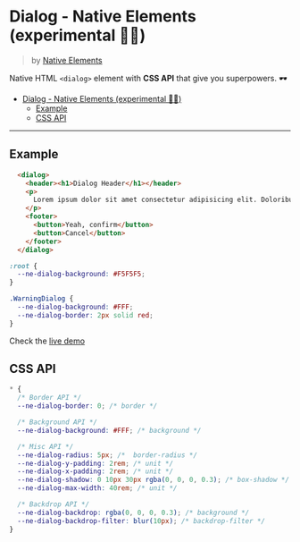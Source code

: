 # Dialog - Native Elements (experimental 👨‍🔬)
> by [Native Elements](https://github.com/equinusocio/native-elements)

Native HTML `<dialog>` element with **CSS API** that give you superpowers. 🕶

- [Dialog - Native Elements (experimental 👨‍🔬)](#dialog---native-elements-experimental-%F0%9F%91%A8%E2%80%8D%F0%9F%94%AC)
  - [Example](#example)
  - [CSS API](#css-api)

---

## Example

```html
  <dialog>
    <header><h1>Dialog Header</h1></header>
    <p>
      Lorem ipsum dolor sit amet consectetur adipisicing elit. Doloribus minus aut laborum eum, obcaecati odit  accusantium enim tempore, nam suscipit cumque repellendus at. Repellendus molestias ea labore error iste dicta.
    </p>
    <footer>
      <button>Yeah, confirm</button>
      <button>Cancel</button>
    </footer>
  </dialog>
```

```css
:root {
  --ne-dialog-background: #F5F5F5;
}

.WarningDialog {
  --ne-dialog-background: #FFF;
  --ne-dialog-border: 2px solid red;
}
```

Check the [live demo](https://ne-dialog.stackblitz.io/)


## CSS API

```css
* {
  /* Border API */
  --ne-dialog-border: 0; /* border */

  /* Background API */
  --ne-dialog-background: #FFF; /* background */

  /* Misc API */
  --ne-dialog-radius: 5px; /*  border-radius */
  --ne-dialog-y-padding: 2rem; /* unit */
  --ne-dialog-x-padding: 2rem; /* unit */
  --ne-dialog-shadow: 0 10px 30px rgba(0, 0, 0, 0.3); /* box-shadow */
  --ne-dialog-max-width: 40rem; /* unit */

  /* Backdrop API */
  --ne-dialog-backdrop: rgba(0, 0, 0, 0.3); /* background */
  --ne-dialog-backdrop-filter: blur(10px); /* backdrop-filter */
}
```
